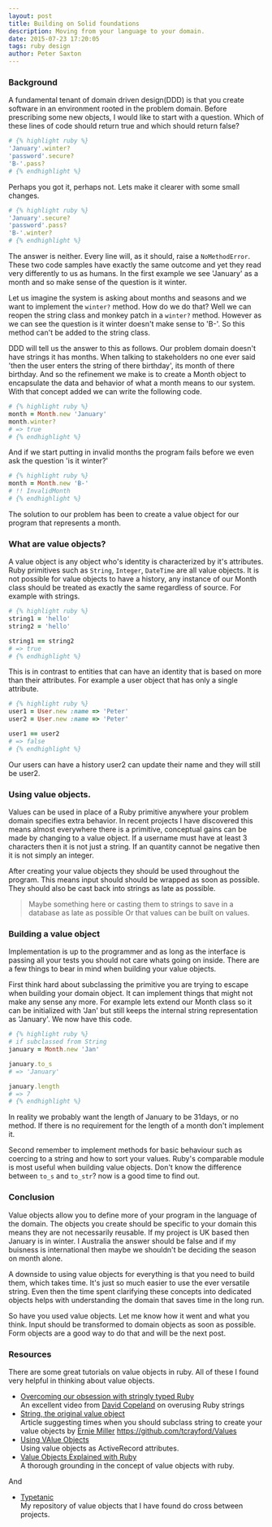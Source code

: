 ```yaml
---
layout: post
title: Building on Solid foundations
description: Moving from your language to your domain.
date: 2015-07-23 17:20:05
tags: ruby design
author: Peter Saxton
---
```


### Background

A fundamental tenant of domain driven design(DDD) is that you create software in an environment rooted in the problem domain. Before prescribing some new objects, I would like to start with a question. Which of these lines of code should return true and which should return false?

```rb
# {% highlight ruby %}
'January'.winter?
'password'.secure?
'B-'.pass?
# {% endhighlight %}
```


Perhaps you got it, perhaps not. Lets make it clearer with some small changes.

```rb
# {% highlight ruby %}
'January'.secure?
'password'.pass?
'B-'.winter?
# {% endhighlight %}
```

The answer is neither. Every line will, as it should, raise a `NoMethodError`. These two code samples have exactly the same outcome and yet they read very differently to us as humans. In the first example we see 'January' as a month and so make sense of the question is it winter.

Let us imagine the system is asking about months and seasons and we want to implement the `winter?` method. How do we do that? Well we can reopen the string class and monkey patch in a `winter?` method. However as we can see the question is it winter doesn't make sense to 'B-'. So this method can't be added to the string class.

DDD will tell us the answer to this as follows. Our problem domain doesn't have strings it has months. When talking to stakeholders no one ever said 'then the user enters the string of there birthday', its month of there birthday. And so the refinement we make is to create a Month object to encapsulate the data and behavior of what a month means to our system. With that concept added we can write the following code.

```rb
# {% highlight ruby %}
month = Month.new 'January'
month.winter?
# => true
# {% endhighlight %}
```

And if we start putting in invalid months the program fails before we even ask the question 'is it winter?'

```rb
# {% highlight ruby %}
month = Month.new 'B-'
# !! InvalidMonth
# {% endhighlight %}
```

The solution to our problem has been to create a value object for our program that represents a month.

### What are value objects?

A value object is any object who's identity is characterized by it's attributes. Ruby primitives such as `String`, `Integer`, `DateTime` are all value objects. It is not possible for value objects to have a history, any instance of our Month class should be treated as exactly the same regardless of source. For example with strings.

```rb
# {% highlight ruby %}
string1 = 'hello'
string2 = 'hello'

string1 == string2
# => true
# {% endhighlight %}
```

This is in contrast to entities that can have an identity that is based on more than their attributes. For example a user object that has only a single attribute.

```rb
# {% highlight ruby %}
user1 = User.new :name => 'Peter'
user2 = User.new :name => 'Peter'

user1 == user2
# => false
# {% endhighlight %}
```

Our users can have a history user2 can update their name and they will still be user2.

### Using value objects.
Values can be used in place of a Ruby primitive anywhere your problem domain specifies extra behavior. In recent projects I have discovered this means almost everywhere there is a primitive, conceptual gains can be made by changing to a value object. If a username must have at least 3 characters then it is not just a string. If an quantity cannot be negative then it is not simply an integer.

After creating your value objects they should be used throughout the program. This means input should should be wrapped as soon as possible. They should also be cast back into strings as late as possible.

> Maybe something here or casting them to strings to save in a database as late as possible
> Or that values can be built on values.

### Building a value object
Implementation is up to the programmer and as long as the interface is passing all your tests you should not care whats going on inside. There are a few things to bear in mind when building your value objects.

First think hard about subclassing the primitive you are trying to escape when building your domain object. It can implement things that might not make any sense any more. For example lets extend our Month class so it can be initialized with 'Jan' but still keeps the internal string representation as 'January'. We now have this code.

```rb
# {% highlight ruby %}
# if subclassed from String
january = Month.new 'Jan'

january.to_s
# => 'January'

january.length
# => 7
# {% endhighlight %}
```

In reality we probably want the length of January to be 31days, or no method. If there is no requirement for the length of a month don't implement it.

Second remember to implement methods for basic behaviour such as coercing to a string and how to sort your values. Ruby's comparable module is most useful when building value objects. Don't know the difference between `to_s` and `to_str`? now is a good time to find out.

### Conclusion
Value objects allow you to define more of your program in the language of the domain. The objects you create should be specific to your domain this means they are not necessarily reusable. If my project is UK based then January is in winter. I Australia the answer should be false and if my buisness is international then maybe we shouldn't be deciding the season on month alone.

A downside to using value objects for everything is that you need to build them, which takes time. It's just so much easier to use the ever versatile string. Even then the time spent clarifying these concepts into dedicated objects helps with understanding the domain that saves time in the long run.

So have you used value objects. Let me know how it went and what you think.
Input should be transformed to domain objects as soon as possible. Form objects are a good way to do that and will be the next post. 

### Resources

There are some great tutorials on value objects in ruby. All of these I found very helpful in thinking about value objects.

- [Overcoming our obsession with stringly typed Ruby](https://www.youtube.com/watch?v=7Obobjq8g_U)  
  An excellent video from [David Copeland](https://twitter.com/davetron5000) on overusing Ruby strings
- [String, the original value object](http://erniemiller.org/2012/11/01/ruby-tidbit-string-the-original-value-object/)  
  Article suggesting times when you should subclass string to create your value objects by [Ernie Miller](https://twitter.com/erniemiller)
https://github.com/tcrayford/Values
- [Using VAlue Objects](http://www.informit.com/articles/article.aspx?p=2220311&seqNum=11)  
  Using value objects as ActiveRecord attributes.
- [Value Objects Explained with Ruby](http://www.sitepoint.com/value-objects-explained-with-ruby/)  
  A thorough grounding in the concept of value objects with ruby.

And

- [Typetanic](https://github.com/CrowdHailer/typtanic)  
  My repository of value objects that I have found do cross between projects.
